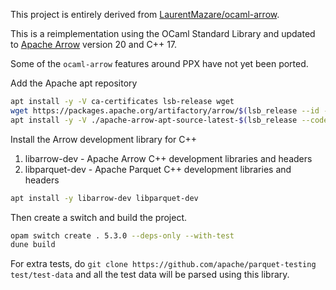 This project is entirely derived from
[LaurentMazare/ocaml-arrow](https://github.com/LaurentMazare/ocaml-arrow).

This is a reimplementation using the OCaml Standard Library and updated to
[Apache Arrow](https://arrow.apache.org/) version 20 and C++ 17.

Some of the `ocaml-arrow` features around PPX have not yet been ported.

Add the Apache apt repository

```sh
apt install -y -V ca-certificates lsb-release wget
wget https://packages.apache.org/artifactory/arrow/$(lsb_release --id --short | tr 'A-Z' 'a-z')/apache-arrow-apt-source-latest-$(lsb_release --codename --short).deb
apt install -y -V ./apache-arrow-apt-source-latest-$(lsb_release --codename --short).deb
```

Install the Arrow development library for C++

1. libarrow-dev - Apache Arrow C++ development libraries and headers
2. libparquet-dev - Apache Parquet C++ development libraries and headers

```sh
apt install -y libarrow-dev libparquet-dev
```

Then create a switch and build the project.

```sh
opam switch create . 5.3.0 --deps-only --with-test
dune build
```

For extra tests, do `git clone https://github.com/apache/parquet-testing
test/test-data` and all the test data will be parsed using this library.
